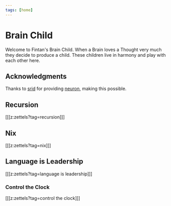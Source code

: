 ```yaml
---
tags: [home]
---
```


# Brain Child

Welcome to Fintan's Brain Child. When a Brain loves a Thought very much they
decide to produce a child. These children live in harmony and play with each
other here.

## Acknowledgments

Thanks to [srid](https://github.com/srid/neuron-template) for providing
[neuron](https://neuron.zettel.page/), making this possible.

## Recursion

[[[z:zettels?tag=recursion]]]

## Nix

[[[z:zettels?tag=nix]]]

## Language is Leadership

[[[z:zettels?tag=language is leadership]]]

### Control the Clock

[[[z:zettels?tag=control the clock]]]
